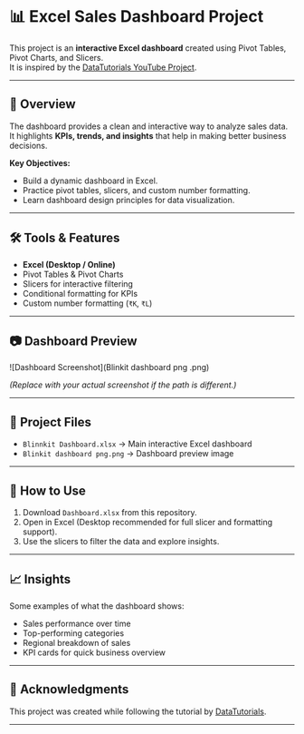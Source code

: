 # 📊 Excel Sales Dashboard Project

This project is an **interactive Excel dashboard** created using Pivot Tables, Pivot Charts, and Slicers.  
It is inspired by the [DataTutorials YouTube Project](https://www.youtube.com/watch?v=klZj_282ApY).

---

## 🚀 Overview
The dashboard provides a clean and interactive way to analyze sales data.  
It highlights **KPIs, trends, and insights** that help in making better business decisions.

**Key Objectives:**
- Build a dynamic dashboard in Excel.
- Practice pivot tables, slicers, and custom number formatting.
- Learn dashboard design principles for data visualization.

---

## 🛠 Tools & Features
- **Excel (Desktop / Online)**  
- Pivot Tables & Pivot Charts  
- Slicers for interactive filtering  
- Conditional formatting for KPIs  
- Custom number formatting (`₹K`, `₹L`)  

---

## 📷 Dashboard Preview
![Dashboard Screenshot](Blinkit dashboard png .png)

*(Replace with your actual screenshot if the path is different.)*

---

## 📂 Project Files
- `Blinnkit Dashboard.xlsx` → Main interactive Excel dashboard  
- `Blinkit dashboard png.png` → Dashboard preview image  

---

## 📌 How to Use
1. Download `Dashboard.xlsx` from this repository.  
2. Open in Excel (Desktop recommended for full slicer and formatting support).  
3. Use the slicers to filter the data and explore insights.  

---

## 📈 Insights
Some examples of what the dashboard shows:
- Sales performance over time  
- Top-performing categories  
- Regional breakdown of sales  
- KPI cards for quick business overview  

---

## 🙌 Acknowledgments
This project was created while following the tutorial by [DataTutorials](https://www.youtube.com/watch?v=klZj_282ApY).  

---
  
